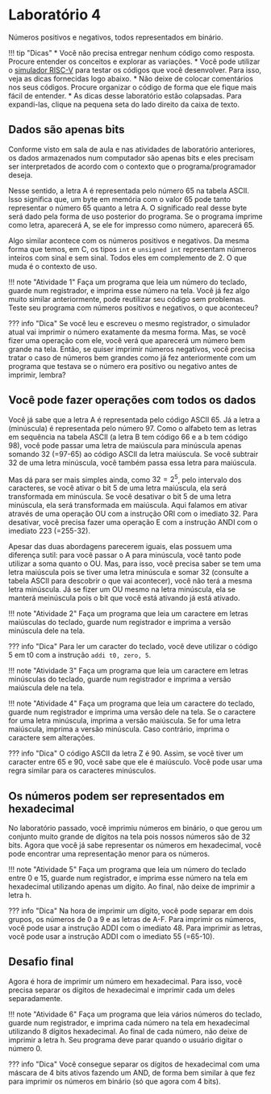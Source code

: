 # Laboratório 4

Números positivos e negativos, todos representados em binário.

!!! tip "Dicas"
    * Você não precisa entregar nenhum código como resposta. Procure entender os conceitos e explorar as variações.
    * Você pode utilizar o [simulador RISC-V](https://ascslab.org/research/briscv/simulator/simulator.html) para testar os códigos que você desenvolver. Para isso, veja as dicas fornecidas logo abaixo.
    * Não deixe de colocar comentários nos seus códigos. Procure organizar o código de forma que ele fique mais fácil de entender.
    * As dicas desse laboratório estão colapsadas. Para expandi-las, clique na pequena seta do lado direito da caixa de texto.

## Dados são apenas bits

Conforme visto em sala de aula e nas atividades de laboratório anteriores, os dados armazenados num computador são apenas bits e eles precisam ser interpretados de acordo com o contexto que o programa/programador deseja.

Nesse sentido, a letra A é representada pelo número 65 na tabela ASCII. Isso significa que, um byte em memória com o valor 65 pode tanto representar o número 65 quanto a letra A. O significado real desse byte será dado pela forma de uso posterior do programa. Se o programa imprime como letra, aparecerá A, se ele for impresso como número, aparecerá 65.

Algo similar acontece com os números positivos e negativos. Da mesma forma que temos, em C, os tipos `int` e `unsigned int` representam números inteiros com sinal e sem sinal. Todos eles em complemento de 2. O que muda é o contexto de uso.

!!! note "Atividade 1"
    Faça um programa que leia um número do teclado, guarde num registrador, e imprima esse número na tela. Você já fez algo muito similar anteriormente, pode reutilizar seu código sem problemas. Teste seu programa com números positivos e negativos, o que aconteceu?

??? info "Dica"
    Se você leu e escreveu o mesmo registrador, o simulador atual vai imprimir o número exatamente da mesma forma. Mas, se você fizer uma operação com ele, você verá que aparecerá um número bem grande na tela. Então, se quiser imprimir números negativos, você precisa tratar o caso de números bem grandes como já fez anteriormente com um programa que testava se o número era positivo ou negativo antes de imprimir, lembra?

## Você pode fazer operações com todos os dados

Você já sabe que a letra A é representada pelo código ASCII 65. Já a letra a (minúscula) é representada pelo número 97. Como o alfabeto tem as letras em sequência na tabela ASCII (a letra B tem código 66 e a b tem código 98), você pode passar uma letra de maiúscula para minúscula apenas somando 32 (=97-65) ao código ASCII da letra maiúscula. Se você subtrair 32 de uma letra minúscula, você também passa essa letra para maiúscula.

Mas dá para ser mais simples ainda, como $32 = 2^5$, pelo intervalo dos caracteres, se você ativar o bit 5 de uma letra maiúscula, ela será transformada em minúscula. Se você desativar o bit 5 de uma letra minúscula, ela será transformada em maiúscula. Aqui falamos em ativar através de uma operação OU com a instrução ORI com o imediato 32. Para desativar, você precisa fazer uma operação E com a instrução ANDI com o imediato 223 (=255-32).

Apesar das duas abordagens parecerem iguais, elas possuem uma diferença sutil: para você passar o A para minúscula, você tanto pode utilizar a soma quanto o OU. Mas, para isso, você precisa saber se tem uma letra maiúscula pois se tiver uma letra minúscula e somar 32 (consulte a tabela ASCII para descobrir o que vai acontecer), você não terá a mesma letra minúscula. Já se fizer um OU mesmo na letra minúscula, ela se manterá meinúscula pois o bit que você está ativando já está ativado.

!!! note "Atividade 2"
    Faça um programa que leia um caractere em letras maiúsculas do teclado, guarde num registrador e imprima a versão minúscula dele na tela.

??? info "Dica"
    Para ler um caracter do teclado, você deve utilizar o código 5 em t0 com a instrução `addi t0, zero, 5`.    

!!! note "Atividade 3"
    Faça um programa que leia um caractere em letras minúsculas do teclado, guarde num registrador e imprima a versão maiúscula dele na tela.

!!! note "Atividade 4"
    Faça um programa que leia um caractere do teclado, guarde num registrador e imprima uma versão  dele na tela. Se o caractere for uma letra minúscula, imprima a versão maiúscula. Se for uma letra maiúscula, imprima a versão minúscula. Caso contrário, imprima o caractere sem alterações.

??? info "Dica"
    O código ASCII da letra Z é 90. Assim, se você tiver um caracter entre 65 e 90, você sabe que ele é maiúsculo. Você pode usar uma regra similar para os caracteres minúsculos.

## Os números podem ser representados em hexadecimal

No laboratório passado, você imprimiu números em binário, o que gerou um conjunto muito grande de dígitos na tela pois nossos números são de 32 bits. Agora que você já sabe representar os números em hexadecimal, você pode encontrar uma representação menor para os números.

!!! note "Atividade 5"
    Faça um programa que leia um número do teclado entre 0 e 15, guarde num registrador, e imprima esse número na tela em hexadecimal utilizando apenas um dígito. Ao final, não deixe de imprimir a letra h.

??? info "Dica"
    Na hora de imprimir um dígito, você pode separar em dois grupos, os números de 0 a 9 e as letras de A-F. Para imprimir os números, você pode usar a instrução ADDI com o imediato 48. Para imprimir as letras, você pode usar a instrução ADDI com o imediato 55 (=65-10).

## Desafio final

Agora é hora de imprimir um número em hexadecimal. Para isso, você precisa separar os dígitos de hexadecimal e imprimir cada um deles separadamente.

!!! note "Atividade 6"
    Faça um programa que leia vários números do teclado, guarde num registrador, e imprima cada número na tela em hexadecimal utilizando 8 dígitos hexadecimal. Ao final de cada número, não deixe de imprimir a letra h. Seu programa deve parar quando o usuário digitar o número 0.

??? info "Dica"
    Você consegue separar os dígitos de hexadecimal com uma máscara de 4 bits ativos fazendo um AND, de forma bem similar à que fez para imprimir os números em binário (só que agora com 4 bits).
